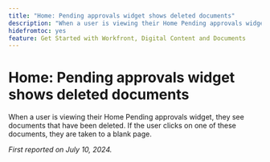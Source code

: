 ```yaml
---
title: "Home: Pending approvals widget shows deleted documents"
description: "When a user is viewing their Home Pending approvals widget, they see documents that have been deleted. If the user clicks on one of these documents, they are taken to a blank page."
hidefromtoc: yes
feature: Get Started with Workfront, Digital Content and Documents
---
```


# Home: Pending approvals widget shows deleted documents

When a user is viewing their Home Pending approvals widget, they see documents that have been deleted. If the user clicks on one of these documents, they are taken to a blank page.

_First reported on July 10, 2024._

